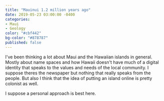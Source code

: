 ```yaml
---
title: "Mauinui 1.2 million years ago"
date: 2019-05-23 03:00:00 -0400
categories: 
- Maui
- Geology
color: "#cbf442"
bg-color: "#878787"
published: false
---
```


I've been thinking a lot about Maui and the Hawaiian islands in general. Mostly about name spaces and how Hawaii doesn't have much of a digital identity that speaks to the values and needs of the local community. I suppose theres the newspaper but nothing that really speaks from the people. But also I think that the idea of putting an island online is pretty colonist as well.

I suppose a personal approach is best here. 

